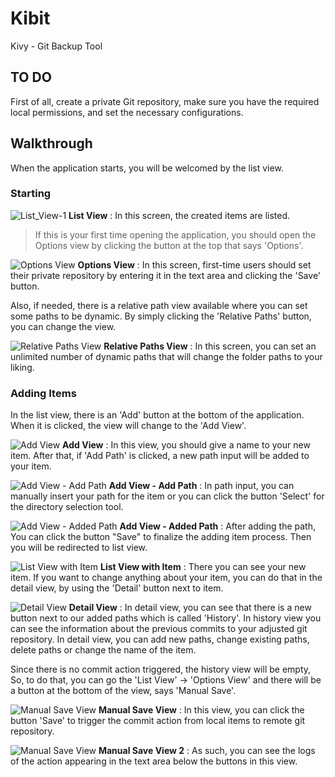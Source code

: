 # Kibit
Kivy - Git Backup Tool

## TO DO
First of all, create a private Git repository, make sure you have the required local permissions, and set the necessary configurations.

## Walkthrough
When the application starts, you will be welcomed by the list view.

### Starting

![List_View-1](ss/list_view.png)
**List View** : In this screen, the created items are listed.

>If this is your first time opening the application, you should open the Options view by clicking the button at the top that says 'Options'.

![Options View](ss/options_view.png)
**Options View** : In this screen, first-time users should set their private repository by entering it in the text area and clicking the 'Save' button.

Also, if needed, there is a relative path view available where you can set some paths to be dynamic. By simply clicking the 'Relative Paths' button, you can change the view.

![Relative Paths View](ss/relative_paths_view.png)
**Relative Paths View** : In this screen, you can set an unlimited number of dynamic paths that will change the folder paths to your liking.

### Adding Items
In the list view, there is an 'Add' button at the bottom of the application. When it is clicked, the view will change to the 'Add View'.

![Add View](ss/add_new_item.png)
**Add View** : 
In this view, you should give a name to your new item. After that, if 'Add Path' is clicked, a new path input will be added to your item.

![Add View - Add Path](ss/add_new_item_adding_path.png)
**Add View - Add Path** : In path input, you can manually insert your path for the item or you can click the button 'Select' for the directory selection tool.

![Add View - Added Path](ss/add_new_item_adding_path2.png)
**Add View - Added Path** : After adding the path, You can click the button "Save" to finalize the adding item process. Then you will be redirected to list view.




![List View with Item](ss/list_view2.png)
**List View with Item** : There you can see your new item. If you want to change anything about your item, you can do that in the detail view, by using the 'Detail' button next to item.


![Detail View](ss/detail_view.png)
**Detail View** : In detail view, you can see that there is a new button next to our added paths which is called 'History'. In history view you can see the information about the previous commits to your adjusted git repository. In detail view, you can add new paths, change existing paths, delete paths or change the name of the item.

Since there is no commit action triggered, the history view will be empty, So, to do that, you can go the 'List View' -> 'Options View' and there will be a button at the bottom of the view, says 'Manual Save'.

![Manual Save View](ss/manual_save_screen.png)
**Manual Save View** : In this view, you can click the button 'Save' to trigger the commit action from local items to remote git repository.


![Manual Save View](ss/manual_save_screen_2.png)
**Manual Save View 2** : 
As such, you can see the logs of the action appearing in the text area below the buttons in this view.